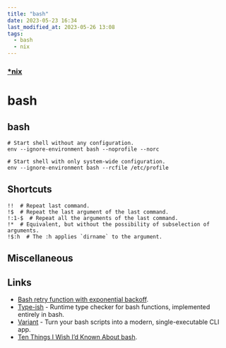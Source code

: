 ```yaml
---
title: "bash"
date: 2023-05-23 16:34
last_modified_at: 2023-05-26 13:08
tags:
  - bash
  - nix
---
```


### [*nix](*nix.md)

# bash

## bash

```shell
# Start shell without any configuration.
env --ignore-environment bash --noprofile --norc

# Start shell with only system-wide configuration.
env --ignore-environment bash --rcfile /etc/profile
```

## Shortcuts

```shell
!!  # Repeat last command.
!$  # Repeat the last argument of the last command.
!:1-$  # Repeat all the arguments of the last command.
!*  # Equivalent, but without the possibility of subselection of arguments.
!$:h  # The :h applies `dirname` to the argument.
```

## Miscellaneous

## Links

- [Bash retry function with exponential backoff](https://gist.github.com/sj26/88e1c6584397bb7c13bd11108a579746).
- [Type-ish](https://github.com/Mythra/typeish) - Runtime type checker for bash functions, implemented entirely in bash.
- [Variant](https://github.com/mumoshu/variant2) - Turn your bash scripts into a modern, single-executable CLI app.
- [Ten Things I Wish I’d Known About bash](https://zwischenzugs.com/2018/01/06/ten-things-i-wish-id-known-about-bash/).
